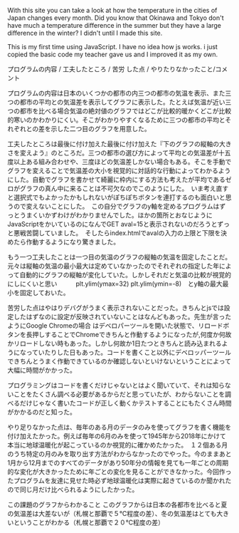 With this site you can take a look at how the temperature in the cities of Japan changes every month. 
Did you know that Okinawa and Tokyo don't have much a temperature difference in the summer but they have a large difference in the winter? I didn't until I made this site.

This is my first time using JavaScript. 
I have no idea how js works. i just copied the basic code my teacher gave us and I improved it as my own.




プログラムの内容 / 工夫したところ / 苦労
した点 / やりたりなかったこと/コメント




プログラムの内容は日本のいくつかの都市の内三つの都市の気温を表示、また三つの都市の平均との気温差を表示してグラフに表示した。たとえば気温が近い三つの都市を比べる場合気温の絶対値のグラフではどこが比較的暖かくどこが比較的寒いのかわかりにくい。そこがわかりやすくなるために三つの都市の平均とそれぞれとの差を示した二つ目のグラフを用意した。

工夫したところは最後に付け加えた最後に付け加えた『下のグラフの縦軸の大きさを変えよう』のところだ。三つの都市の選び方によって平均との気温差が十五度以上ある組み合わせや、三度ほどの気温差しかない場合もある。そこを手動でグラフを変えることで気温差の大小を視覚的に対話的な行動によってわかるようにした。自動でグラフを書かせて綺麗に枠内にする方法も考えたが平均であるゼロがグラフの真ん中に来ることは不可欠なのでこのようにした。　いま考え直すと選択式でもよかったかもしれないがぽちぽちボタンを連打するのも面白いと思うので変えないことにした。　この自分でグラフのy軸を定めるプログラムはずっとうまくいかずわけがわかりませんでした。ほかの箇所とおなじようにJavaScriptをかいているのになんでGET aval=15と表示されないのだろうとずっと悪戦苦闘していました。　そしたらindex.htmlでavalの入力の上限と下限を決めたら作動するようになり驚きました。

もう一つ工夫したことは一つ目の気温のグラフの縦軸の気温を固定したことだ。元々は縦軸の気温の最小最大は定めていなかったのでそれぞれの指定した年によって自動的にグラフの縦軸が変化していた。しかしそれだと気温の比較が視覚的にしにくいと思い　　　plt.ylim(ymax=32)  plt.ylim(ymin=-8)　とy軸の最大最小を固定しておいた。

苦労した点はやはりデバグがうまく表示されないことだった。きちんとjsでは設定したはずなのに設定が反映されていないことはなんどもあった。先生が言ったようにGoogle Chromeの場合 はデベロパーツールを開いた状態で、リロードボタンを長押しすることでChromeできちんと作動するようになったが,何度か何故かリロードしない時もあった。しかし何故か1日たつときちんと読み込まれるようになっていたりした日もあった。コードを書くこと以外にデベロッパーツールできちんとうまく作動できているのか確認しないといけないということによって大幅に時間がかかった。


プログラミングはコードを書くだけじゃないとはよく聞いていて、それは知らないことをたくさん調べる必要があるからだと思っていたが、わからないことを調べるだけじゃなく書いたコードが正しく動くかテストすることにもたくさん時間がかかるのだと知った。


やり足りなかった点は、毎年のある月のデータのみを使ってグラフを書く機能を付け加えたかった。例えば毎年の6月のみを使って1945年から2018年にかけて本当に地球温暖化が起こっているのか視覚的に確かめたかった。　１２個ある月のうち特定の月のみを取り出す方法がわからなかったのでやった。今のままあと1月から12月までのすべてのデータがあり50年分の情報を見ても一年ごとの周期的な変化が大きかったために年ごとの変化を見ることができなかった。今回作ったプログラムを友達に見せた時必ず地球温暖化は実際に起きているのか聞かれたので同じ月だけ比べられるようにしたかった。


この課題のグラフからわかること
このグラフからは日本の各都市を比べると夏の気温差は大差ないが（札幌と那覇で５℃程度の差）、冬の気温差はとても大きいということがわかる（札幌と那覇で２０℃程度の差）


